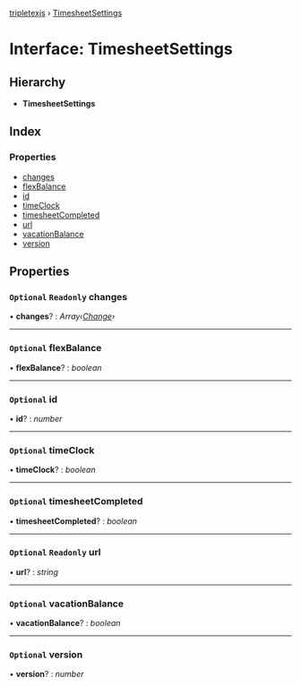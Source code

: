 [tripletexjs](../README.md) › [TimesheetSettings](timesheetsettings.md)

# Interface: TimesheetSettings

## Hierarchy

* **TimesheetSettings**

## Index

### Properties

* [changes](timesheetsettings.md#optional-readonly-changes)
* [flexBalance](timesheetsettings.md#optional-flexbalance)
* [id](timesheetsettings.md#optional-id)
* [timeClock](timesheetsettings.md#optional-timeclock)
* [timesheetCompleted](timesheetsettings.md#optional-timesheetcompleted)
* [url](timesheetsettings.md#optional-readonly-url)
* [vacationBalance](timesheetsettings.md#optional-vacationbalance)
* [version](timesheetsettings.md#optional-version)

## Properties

### `Optional` `Readonly` changes

• **changes**? : *Array‹[Change](../modules/change.md)›*

___

### `Optional` flexBalance

• **flexBalance**? : *boolean*

___

### `Optional` id

• **id**? : *number*

___

### `Optional` timeClock

• **timeClock**? : *boolean*

___

### `Optional` timesheetCompleted

• **timesheetCompleted**? : *boolean*

___

### `Optional` `Readonly` url

• **url**? : *string*

___

### `Optional` vacationBalance

• **vacationBalance**? : *boolean*

___

### `Optional` version

• **version**? : *number*
